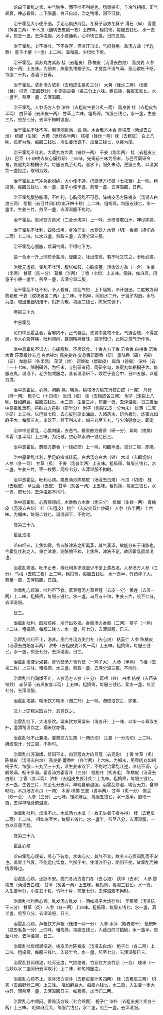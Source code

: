 <!-- { "loadSidebar": true } -->
　　论曰干霍乱之状，中气喘争，而不吐不利是也。肠胃挟实，与冷气相搏，正气暴衰，神志昏冒，上下隔塞，白汗自出，治之稍缓，则不可救。

　　治干霍乱大小便不通，手足心俱热闷乱。冬葵子汤方冬葵子 滑石（碎） 香薷（择各二两） 干木瓜（细切去皮瓤一枚）上四味。粗捣筛，每服五钱匕，水一盏半，煎至一盏，去滓温服，大小便通利，心中快立瘥，日四五服。

　　治干霍乱，上不得吐，下不得泻，但冷汗自出，气闷将绝。盐汤方盐（半匙熬） 童子小便（一盏）上二味。温和服，少顷吐下愈。

　　治干霍乱。紫苏丸方紫苏 桂（去粗皮） 陈橘皮（汤浸去白焙） 高良姜 人参（各一两）上五味。为细末，炼蜜丸梧桐子大。才觉食不消气满，恶心欲吐干呕，每服二十丸，温酒下日再。

　　治干霍乱。浓朴汤方浓朴（去粗皮生姜炙三分） 大黄（锉炒二两） 槟榔（锉） 枳壳（去瓤麸炒） 朴硝高良姜（各三分上六味。粗捣筛，每服五钱匕。水一盏半，煎至一盏，去滓温服。

　　治干霍乱。人参汤方人参 浓朴（去粗皮生姜汁炙一两） 高良姜 桂（去粗皮各半两） 白茯苓（去黑皮一两） 甘草上六味。粗捣筛，每服三钱匕，水一盏，生姜三片，煎至七分，去滓不拘时温服。

　　治干霍乱不吐不泻，但壅闷胀满，或 痛。木香散方木香 青橘皮（汤浸去白焙） 槟榔（生锉） 大黄（锉炒各半两） 桔梗（锉炒一两）桂（去粗皮） 白上八味。捣罗为散，每服二钱匕，冷生姜汤调下，加至三钱匕，以瘥为度。

　　治干霍乱不吐利。大黄丸方大黄（锉炒一两） 干姜（炮半两） 桂（去粗皮三分） 巴豆（十四枚去皮心膜炒研）上四味。先捣前三味为细末，与巴豆同研令匀，炼蜜丸如梧桐子大。每服五丸至七丸，温水下，服久未动，更服三丸，以温粥饮一盏投之，取利为效。

　　治干霍乱上气冲急欲闷绝，大小便不通。槟榔汤方槟榔（七枚锉）上一味。粗捣筛，每服五钱匕，水一盏，童子小便半盏，煎至一盏，去滓温服，日再。

　　治干霍乱腹胁胀满，不吐利，心胸闷乱不可忍。陈橘皮汤方陈橘皮（汤浸去白焙三两） 蜀椒（去目并闭口炒出汗四十粒）上二味。粗捣筛，每服五钱匕，水一盏半，生姜三片，煎至一盏，去滓温服不拘时。

　　治干霍乱。黍米饮方黍米（二合水淘净）上一味。水研澄取白汁，呷尽即瘥。

　　治干霍乱不吐利，四肢烦疼，身冷汗出。水蓼饮方水蓼（切） 香薷（择切各二两）上二味。以水五盏，煎取三盏，去滓分温三服。

　　治干霍乱心腹胀，烦满气痛，不得吐下方。

　　盐一合水一升上同煎令盐消，旋服之，吐出便愈，若不吐又饮之，令吐必瘥。

　　治脾元虚损，霍乱不吐泻，腹胀如鼓，心胸痰壅。活命饮方盐（一合） 生姜（半两） 甘草（炙一分） 葛根（半两） 丁香（七粒）上五味。细锉，如麻豆，用童子小便一盏半，煎至一盏，去滓分温二服。

　　治干霍乱不吐不利，令人昏冒，烦乱气短，上下隔塞，冷汗自出。二胜散方诃黎勒皮 干姜（成块者各二两）上二味。不捣碎，同用水二升，于铫子内煎，水尽为度，取出重细切焙干，捣罗为散，每服二钱匕，陈米饮调下。

　　卷第三十九

　　中恶霍乱

　　论曰中恶霍乱者，客邪内干，正气暴乱，使胃中食物不化，气道否结，不得宣通，令人心腹猝痛，吐利烦闷，甚则精神冒昧，靡所知识，此得之鬼气所作也。

　　治中恶霍乱不识人，心痛腹胀，不思饮食。十香丸方丁香 苏合香 白檀香 沉香 木香 莎草根炒去毛 白术锉炒 高良姜锉 安息香研麝香（研） 熏陆香（研） 丹砂（研） 龙脑研（各半两） 荜茇（炒） 诃黎勒（煨取皮） 犀角（镑屑） 浓朴（去上一十七味。除别研外，为细末，与别研者药，同研令匀，炼蜜丸如梧桐子大。每服五丸，温酒下，老少加减服之，甚者温酒研下，收贮于瓷合中，日四五服，以瘥为度。

　　治中恶霍乱，心痛、胸胁 痛，喘急。桃枝汤方桃东行枝白皮（一握） 丹砂（碎一两） 栀子仁（十四枚） 当归（焙） 桂（去粗皮各三两） 附子（炮裂上八味。锉如麻豆，每服四钱匕，水二盏，生姜三片，煎至一盏，去滓温服，日三夜治中恶霍乱垂死。丹砂丸方丹砂（研半分） 附子（炮裂去皮一分为末） 雄黄（二豆许研）上三味，以巴豆七粒，去心皮别研出油后，入诸药末，研令极匀，炼蜜丸如麻子大，每服三丸，米饮下，若下利末止，加三丸至五丸，与少冷粥食之，即定。

　　治卒中恶霍乱，心腹刺痛，去恶气。麝香散方麝香（研一分） 犀角（镑屑） 木香（各半两）上三味。为细散，空心熟水调一钱匕日三。

　　治中恶霍乱。麝醋方麝香（一钱细研）上一味。和醋半盏，调分二服，即瘥。

　　治中恶霍乱吐利，手足麻痹或转筋。白术汤方白术（锉） 木瓜（去瓤切焙） 人参（各一两） 甘草（炙） 干姜（炮各半两）上五味。粗捣筛，每服三钱匕，水一盏，生姜三片，枣一枚劈，同煎七分，去滓温服不拘时。

　　治中恶霍乱，吐利心烦。橘皮汤方陈橘皮（汤浸去白焙） 木瓜（切焙） 桂（去粗皮） 草豆蔻（去皮） 甘草（炙各一两）上五味。粗捣筛，每服三钱匕，水一盏，煎七分，去滓温服不拘时。

　　治中恶霍乱，心腹痛烦闷。木香散方木香（炮三分） 槟榔（生锉一两） 青橘皮（汤浸去白焙） 桂（去粗皮） 桃仁（去皮尖双仁炒研） 人参（各半两）上六味。为细末，每服二钱匕，温酒调下，不拘时。

　　卷第三十九

　　霍乱烦渴

　　论曰经曰，上焦如雾，言五脏津液之所熏蒸，其气润泽，故能分布于诸脉也，今霍乱吐利之人，重亡津液，则脏腑不和，上焦热，津液不足，故因霍乱而烦渴也。

　　治霍乱烦渴，吐不止者，缘吐利多津液虚少不至上焦故渴。人参汤方人参（三分） 乌梅（去核二枚）上二味。粗捣筛，每服五钱匕，水一盏半，竹茹弹子大，煎至一盏，去滓热服，日四。

　　治霍乱心烦渴，吐利不下食。草豆蔻汤方草豆蔻（去皮一分） 黄连（去须一两）上二味。粗捣筛，每服三钱匕。水一盏，乌豆五十粒，生姜三片，煎至七分，去滓温服。

　　日三。

　　治霍乱吐利，四肢烦疼，冷汗出多渴。香薷汤方香薷（二两） 蓼子（一两）上二味。粗捣筛，每服二钱匕，水一盏，煎七分，去滓温服，日三。

　　治霍乱吐利不止，渴甚。麦门冬汤方麦门冬（去心焙） 栝蒌仁 人参 陈橘皮（汤浸去白焙各半两） 浓朴（去粗皮姜汁炙一两）上五味。粗捣筛，每服三钱匕，水一盏，煎至七分，去滓温服，日三。

　　治霍乱津液少渴甚。青竹茹汤方青竹茹（一鸡子大） 人参（半两） 乌梅（去核二枚）上三味。粗捣筛，水三盏，煎取一盏，去滓分温三服，不拘时。

　　治霍乱吐利渴燥不止。人参汤方人参（三分） 葛根（锉） 白术 桔梗（去芦头锉炒） 赤茯苓（去黑皮各半两）上五味。粗捣筛，每服三钱匕，浆水一盏，煎至七分，去滓温服。

　　治霍乱渴甚。糯米饮方糯米（淘二升）上一味。淘取泔饮之，即定。

　　又方上研糯米取白汁，恣意饮之。

　　治霍乱吐下，大渴多饮。粱米饮方黄粱米（淘五升）上一味，以水一斗煮取五升，澄清稍温饮之，糯米饮亦得。

　　治霍乱吐不止兼渴。姜藕饮方生藕（一两洗切） 生姜（一分洗切）上二味。研绞取汁，分三服，不拘时。

　　治霍乱吐泻渴燥，烦闷不止。肉豆蔻丸方肉豆蔻（去壳炮） 丁香 甘草（炙） 陈橘皮（汤浸去白焙） 高良姜 藿香叶（各半两）上六味。为细末，用枣肉丸如梧桐子大，每服二十丸至三十丸，温生姜米饮下，不拘时治霍乱吐逆，冷热不调，心膈烦满，咽干多渴。藿香汤方藿香叶（三分） 枇杷叶（炙去毛） 陈橘皮（汤浸去白焙） 丁香（各半两） 浓朴（去粗皮生姜汁炙二上九味。粗捣筛，每服三钱匕，水一盏，生姜三片，煎至七分去滓，早晚食前温服。治霍乱烦渴，喘促无力，食即呕吐。木瓜汤方木瓜（一两） 木香 槟榔 生姜（各半两） 甘草（炙一分） 黑豆（炒一合） 人参（三分）上七味。锉如麻豆，每服五钱匕，水一盏半，煎取一盏，去滓早晚食前温服。

　　治霍乱吐利，烦渴不止。木瓜汤方木瓜（一枚无生者干者亦得） 桂（去粗皮二两）上二味。 咀如麻豆大，每服五钱匕，水一盏半，煎至八分，去滓温服，一方以豆蔻代桂。

　　卷第三十九

　　霍乱心烦

　　论曰霍乱心烦者，缘心下有水，水害心火，其气不宣，故令人心烦闷乱而不安也。盖胃土气衰，不能运化饮食，气郁于中，使清浊不分，阴阳干扰，故霍乱而神情烦躁也。

　　治霍乱心烦，坐卧不安。麦门冬汤方麦门冬（去心焙） 茯神（去木） 人参 陈橘皮（汤浸去白焙） 甘草（炙各一两）上五味。粗捣筛，每服三钱匕，水一盏，入生姜半分，小麦五十粒，竹叶十片，煎至七分，去滓温服不拘时。

　　治霍乱吐利后心烦。乱发汤方乱发（一团如鸡子大烧存性） 吴茱萸（汤浸焙干三分） 甘草（炙） 人参（各一两）上四味。粗捣筛，每服五钱匕，水一盏，酒半盏，煎至八分，去滓温服，日三。

　　治霍乱心烦。芦根饮方芦根（锉焙一两一分） 人参 水萍（紫者焙干） 枇杷叶（拭去毛各一分）上四味。粗捣筛，每服五钱匕，入薤白四寸拍破，水一盏半，煎至八分，去滓温服，日三。

　　治霍乱吐后烦满呕逆。橘皮汤方陈橘皮（汤浸去白焙） 栀子仁（各二两）上二味。粗捣筛，每服三钱匕，入豉半合，水一盏，煎至七分，去滓温服日三。

　　治霍乱狂闷烦渴，吐泻无度，气欲绝者。竹沥饮方淡竹沥（一合） 粳米（一合炒以水二盏同研去滓取汁）上二味，和匀顿服之。

　　治霍乱心烦不止。浓朴汤方浓朴（去粗皮姜汁炙四两） 桂（去粗皮三两） 枳实（去瓤麸炒二两）上三味。 咀如麻豆大，每服六钱匕，水二盏，入生姜一枣大拍碎，同煎至一盏，去滓温服日三。如腹痛，加当归二两。

　　治霍乱心中烦闷。香豉汤方豉（七合绵裹） 栀子仁 浓朴（去粗皮姜汁炙各三两）上三味。 咀如麻豆大，每服六钱匕，水二盏，煎至一盏，去滓温服。

